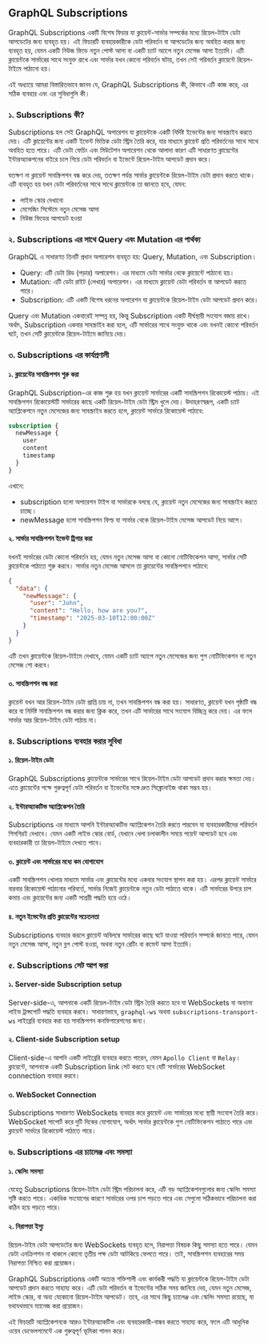 ## GraphQL Subscriptions

GraphQL Subscriptions একটি বিশেষ ফিচার যা ক্লায়েন্ট-সার্ভার সম্পর্কের মধ্যে রিয়েল-টাইম ডেটা আপডেটের জন্য ব্যবহৃত হয়। এই ফিচারটি ব্যবহারকারীকে ডেটা পরিবর্তন বা আপডেটের জন্য অবহিত করার জন্য ব্যবহৃত হয়, যেমন একটি নিউজ ফিডে নতুন পোস্ট আসা বা একটি চ্যাট অ্যাপে নতুন মেসেজ আসা ইত্যাদি। এটি ক্লায়েন্টকে সার্ভারের সাথে সংযুক্ত রাখে এবং সার্ভার যখন কোনো পরিবর্তন ঘটায়, তখন সেই পরিবর্তন ক্লায়েন্টে রিয়েল-টাইমে পাঠানো হয়।

এই অধ্যায়ে আমরা বিস্তারিতভাবে জানব যে, GraphQL Subscriptions কী, কিভাবে এটি কাজ করে, এর সঠিক ব্যবহার এবং এর সুবিধাগুলি কী।


### ১. Subscriptions কী?

Subscriptions হল সেই GraphQL অপারেশন যা ক্লায়েন্টকে একটি নির্দিষ্ট ইভেন্টের জন্য সাবস্ক্রাইব করতে দেয়। এটি ক্লায়েন্টের জন্য একটি ইভেন্ট ভিত্তিক ডেটা স্ট্রিম তৈরি করে, যার মাধ্যমে ক্লায়েন্ট প্রতি পরিবর্তনের সাথে সাথে অবহিত হতে পারে। এটি ডেটা ফেচিং এবং মিউটেশন অপারেশন থেকে আলাদা কারণ এটি সাধারণত ক্লায়েন্টের ইন্টারঅ্যাকশনের বাইরে চলে গিয়ে ডেটা পরিবর্তন বা ইভেন্টে রিয়েল-টাইম আপডেট প্রদান করে।

যতক্ষণ না ক্লায়েন্ট সাবস্ক্রিপশন বন্ধ করে দেয়, ততক্ষণ পর্যন্ত সার্ভার ক্লায়েন্টকে রিয়েল-টাইম ডেটা প্রদান করতে থাকে। এটি ব্যবহৃত হয় যখন ডেটা পরিবর্তনের সাথে সাথে ক্লায়েন্টকে তা জানতে হবে, যেমন:
- লাইভ স্কোর দেখানো
- মেসেজিং সিস্টেমে নতুন মেসেজ আসা
- নিউজ ফিডের আপডেট হওয়া


### ২. Subscriptions এর সাথে Query এবং Mutation এর পার্থক্য

GraphQL এ সাধারণত তিনটি প্রধান অপারেশন ব্যবহৃত হয়: Query, Mutation, এবং Subscription।

- Query: এটি ডেটা রিড (পড়ার) অপারেশন। এর মাধ্যমে ডেটা সার্ভার থেকে ক্লায়েন্টে পাঠানো হয়।
- Mutation: এটি ডেটা রাইট (লেখার) অপারেশন। এর মাধ্যমে ক্লায়েন্ট ডেটা পরিবর্তন বা আপডেট করতে পারে।
- Subscription: এটি একটি বিশেষ ধরনের অপারেশন যা ক্লায়েন্টকে রিয়েল-টাইম ডেটা আপডেট প্রদান করে।

Query এবং Mutation একবারেই সম্পন্ন হয়, কিন্তু Subscription একটি দীর্ঘস্থায়ী সংযোগ বজায় রাখে। অর্থাৎ, Subscription একবার সাবস্ক্রাইব করা হলে, এটি সার্ভারের সাথে সংযুক্ত থাকে এবং যখনই কোনো পরিবর্তন ঘটে, তখন সেটি ক্লায়েন্টকে রিয়েল-টাইমে জানিয়ে দেয়।


### ৩. Subscriptions এর কার্যপ্রণালী

#### ১. ক্লায়েন্টের সাবস্ক্রিপশন শুরু করা
GraphQL Subscription-এর কাজ শুরু হয় যখন ক্লায়েন্ট সার্ভারের একটি সাবস্ক্রিপশন রিকোয়েস্ট পাঠায়। এই সাবস্ক্রিপশন রিকোয়েস্টটি সার্ভারের কাছে একটি রিয়েল-টাইম ডেটা স্ট্রিম খুলে দেয়। উদাহরণস্বরূপ, একটি চ্যাট অ্যাপ্লিকেশনে নতুন মেসেজের জন্য সাবস্ক্রাইব করতে হলে, ক্লায়েন্ট সার্ভারে রিকোয়েস্ট পাঠাবে:

```graphql
subscription {
  newMessage {
    user
    content
    timestamp
  }
}
```

এখানে:
- subscription হলো অপারেশন টাইপ যা সার্ভারকে বলছে যে, ক্লায়েন্ট নতুন মেসেজের জন্য সাবস্ক্রাইব করতে চাচ্ছে।
- newMessage হলো সাবস্ক্রিপশন ফিল্ড যা সার্ভার থেকে রিয়েল-টাইম মেসেজ আপডেট নিয়ে আসে।

#### ২. সার্ভার সাবস্ক্রিপশন ইভেন্ট ট্রিগার করা
যখনই সার্ভারের ডেটা কোনো পরিবর্তন হয়, যেমন নতুন মেসেজ আসা বা কোনো নোটিফিকেশন আসা, সার্ভার সেটি ক্লায়েন্টকে পাঠাতে শুরু করবে। সার্ভার নতুন মেসেজ আসলে তা ক্লায়েন্টের সাবস্ক্রিপশনে পাঠাবে:

```json
{
  "data": {
    "newMessage": {
      "user": "John",
      "content": "Hello, how are you?",
      "timestamp": "2025-03-10T12:00:00Z"
    }
  }
}
```

এটি তখন ক্লায়েন্টকে রিয়েল-টাইমে দেখাবে, যেমন একটি চ্যাট অ্যাপে নতুন মেসেজের জন্য পুশ নোটিফিকেশন বা নতুন মেসেজ শো করবে।

#### ৩. সাবস্ক্রিপশন বন্ধ করা
ক্লায়েন্ট যখন আর রিয়েল-টাইম ডেটা প্রাপ্তি চায় না, তখন সাবস্ক্রিপশন বন্ধ করা হয়। সাধারণত, ক্লায়েন্ট যখন পৃষ্ঠাটি বন্ধ করে বা নির্দিষ্ট সাবস্ক্রিপশন বন্ধ করার জন্য ক্লিক করে, তখন এটি সার্ভারের সাথে সংযোগ বিচ্ছিন্ন করে দেয়। এর ফলে সার্ভার আর রিয়েল-টাইম ডেটা পাঠায় না। 


### ৪. Subscriptions ব্যবহার করার সুবিধা

#### ১. রিয়েল-টাইম ডেটা
GraphQL Subscriptions ক্লায়েন্টকে সার্ভারের সাথে রিয়েল-টাইম ডেটা আপডেট প্রদান করার ক্ষমতা দেয়। এতে ক্লায়েন্টের পক্ষে গুরুত্বপূর্ণ ডেটা পরিবর্তন বা ইভেন্টের সঙ্গে দ্রুত সিঙ্ক্রোনাইজ থাকা সম্ভব হয়।

#### ২. ইন্টারঅ্যাকটিভ অ্যাপ্লিকেশন তৈরি
Subscriptions এর মাধ্যমে আপনি ইন্টারঅ্যাকটিভ অ্যাপ্লিকেশন তৈরি করতে পারবেন যা ব্যবহারকারীদের পরিবর্তন শিগগিরই দেখাবে। যেমন একটি লাইভ স্কোর বোর্ড, যেখানে খেলা চলাকালীন সময়ে পয়েন্ট আপডেট হবে এবং ব্যবহারকারী তা রিয়েল-টাইমে দেখতে পাবে।

#### ৩. ক্লায়েন্ট এবং সার্ভারের মধ্যে কম যোগাযোগ
একটি সাবস্ক্রিপশন খোলার মাধ্যমে সার্ভার এবং ক্লায়েন্টের মধ্যে একবার সংযোগ স্থাপন করা হয়। এরপর ক্লায়েন্ট সার্ভারে বারবার রিকোয়েস্ট পাঠানোর পরিবর্তে, সার্ভার নিজেই ক্লায়েন্টকে নতুন ডেটা পাঠাতে থাকে। এটি সার্ভারের উপরে চাপ কমায় এবং ক্লায়েন্টের জন্য একটি সাশ্রয়ী পদ্ধতি হয়ে ওঠে।

#### ৪. নতুন ইভেন্টের প্রতি ক্লায়েন্টের সচেতনতা
Subscriptions ব্যবহার করলে ক্লায়েন্ট অবিলম্বে সার্ভারের কাছে ঘটে যাওয়া পরিবর্তন সম্পর্কে জানতে পারে, যেমন নতুন মেসেজ আসা, নতুন ব্লগ পোস্ট হওয়া, অথবা নতুন রেটিং বা কমেন্ট আসা ইত্যাদি।


### ৫. Subscriptions সেট আপ করা

#### ১. Server-side Subscription setup
Server-side-এ, আপনাকে একটি রিয়েল-টাইম ডেটা স্ট্রিম তৈরি করতে হবে যা WebSockets বা অন্যান্য লাইভ ট্রান্সপোর্ট পদ্ধতি ব্যবহার করবে। সাধারণভাবে, `graphql-ws` অথবা `subscriptions-transport-ws` লাইব্রেরি ব্যবহার করা হয় সাবস্ক্রিপশন কনফিগারেশনের জন্য।

#### ২. Client-side Subscription setup
Client-side-এ আপনি একটি লাইব্রেরি ব্যবহার করতে পারেন, যেমন `Apollo Client` বা `Relay`। ক্লায়েন্টে, আপনাকে একটি Subscription link সেট করতে হবে যেটি সার্ভারের WebSocket connection ব্যবহার করবে।

#### ৩. WebSocket Connection
Subscriptions সাধারণত WebSockets ব্যবহার করে ক্লায়েন্ট এবং সার্ভারের মধ্যে স্থায়ী সংযোগ তৈরি করে। WebSocket সাপোর্ট করে দুটি দিকের যোগাযোগ, অর্থাৎ সার্ভার ক্লায়েন্টকে পুশ নোটিফিকেশন পাঠাতে পারে এবং ক্লায়েন্ট সার্ভারে রিকোয়েস্ট পাঠাতে পারে।


### ৬. Subscriptions এর চ্যালেঞ্জ এবং সমস্যা

#### ১. স্কেলিং সমস্যা
যেহেতু Subscriptions রিয়েল-টাইম ডেটা স্ট্রিম পরিচালনা করে, এটি বড় অ্যাপ্লিকেশনগুলোর জন্য স্কেলিং সমস্যা সৃষ্টি করতে পারে। একাধিক সংযোগের কারণে সার্ভারের ওপর চাপ পড়তে পারে এবং সেগুলো সঠিকভাবে পরিচালনা করা কঠিন হয়ে পড়তে পারে।

#### ২. নিরাপত্তা ইস্যু
রিয়েল-টাইম ডেটা আপডেটের জন্য WebSockets ব্যবহৃত হলে, নিরাপত্তা বিষয়ক কিছু সমস্যা হতে পারে। যেমন ডেটা এনক্রিপশন না থাকলে কোনো তৃতীয় পক্ষ ডেটা আটকিয়ে ফেলতে পারে। তাই, সাবস্ক্রিপশন ব্যবহারের সময় নিরাপত্তা নিশ্চিত করা প্রয়োজন।


GraphQL Subscriptions একটি অত্যন্ত শক্তিশালী এবং কার্যকরী পদ্ধতি যা ক্লায়েন্টকে রিয়েল-টাইম ডেটা আপডেট প্রদান করতে সাহায্য করে। এটি ডেটা পরিবর্তন বা ইভেন্টের সঠিক সময় জানিয়ে দেয়, যেমন নতুন মেসেজ, লাইভ স্কোর, বা অন্য যেকোনো রিয়েল-টাইম আপডেট। তবে, এর সাথে কিছু চ্যালেঞ্জ এবং স্কেলিং সমস্যা রয়েছে, যা যথাযথভাবে ম্যানেজ করা প্রয়োজন। 

এই ফিচারটি অ্যাপ্লিকেশনকে আরও ইন্টারঅ্যাকটিভ এবং ব্যবহারকারী-বান্ধব করতে সাহায্য করে, ফলে এটি আধুনিক ওয়েব ডেভেলপমেন্টে এক গুরুত্বপূর্ণ ভূমিকা পালন করে।